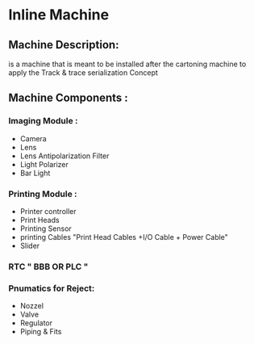 # Inline Machine
## Machine Description:
is a machine that is meant to be installed after the cartoning machine to apply the Track & trace serialization Concept
## Machine Components :
### Imaging Module :
  - Camera
  - Lens
  - Lens Antipolarization Filter
  - Light Polarizer
  - Bar Light
### Printing Module :
  - Printer controller
  - Print Heads
  - Printing Sensor
  - printing Cables "Print Head Cables +I/O Cable + Power Cable"
  - Slider
### RTC " BBB OR PLC "
### Pnumatics for Reject:
  - Nozzel
  - Valve
  - Regulator
  - Piping & Fits 
